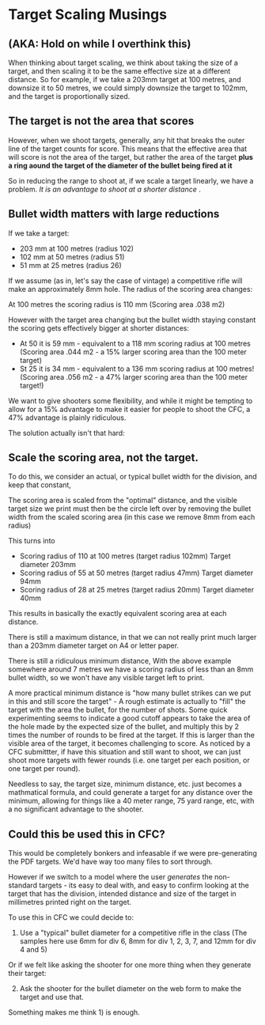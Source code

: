 # Target Scaling Musings
## (AKA: Hold on while I overthink this)

When thinking about target scaling, we think about taking the size of a target, and then scaling it to be the same effective size at a different distance. So for example, if we take a 203mm target at 100 metres, and downsize it to 50 metres, we could simply downsize the target to 102mm, and the target is proportionally sized.

## The target is not the area that scores

However, when we shoot targets, generally, any hit that breaks the outer line of the target counts for score. This means that the effective area that will score is not the area of the target, but rather the area of the target **plus a ring aound the target of the diameter of the bullet being fired at it**

So in reducing the range to shoot at, if we scale a target linearly, we have a problem. *It is an advantage to shoot at a shorter distance* .

## Bullet width matters with large reductions

If we take a target:

* 203 mm at 100 metres (radius 102)
* 102 mm at 50 metres  (radius 51)
* 51 mm at 25 metres (radius 26)

If we assume (as in, let's say the case of vintage) a competitive rifle will
make an approximately 8mm hole. The radius of the scoring area changes:

At 100 metres the scoring radius is 110 mm (Scoring area .038 m2)

However with the target area changing but the bullet width staying constant the scoring gets effectively bigger at shorter distances:

* At 50 it is 59 mm - equivalent to a 118 mm scoring radius at 100 metres (Scoring area .044 m2 - a 15% larger scoring area than the 100 meter target)
* St 25 it is 34 mm - equivalent to a 136 mm scoring radius at 100 metres! (Scoring area .056 m2 - a 47% larger scoring area than the 100 meter target!)

We want to give shooters some flexibility, and while it might be
tempting to allow for a 15% advantage to make it easier for people to
shoot the CFC, a 47% advantage is plainly ridiculous.

The solution actually isn't that hard:

## Scale the scoring area, not the target.

To do this, we consider an actual, or typical bullet width for the division, and keep that constant,

The scoring area is scaled from the "optimal" distance, and the visible target size we print must then be the circle left over by removing the bullet width from the scaled scoring area (in this case we remove 8mm from each radius)

This turns into

* Scoring radius of 110 at 100 metres (target radius 102mm) Target diameter 203mm
* Scoring radius of 55 at 50 metres (target radius 47mm) Target diameter 94mm
* Scoring radius of 28 at 25 metres (target radius 20mm) Target diameter 40mm

This results in basically the exactly equivalent scoring area at each distance.

There is still a maximum distance, in that we can not really print much larger than a 203mm diameter target on A4 or letter paper.

There is still a ridiculous minimum distance, With the above example somewhere
around 7 metres we have a scoring radius of less than an 8mm bullet width, so we won't have any visible target left to print.

A more practical minimum distance is "how many bullet strikes can we put in this and still score the target" - A rough estimate is actually to "fill" the target with the area the bullet, for the number of shots. Some quick experimenting seems to indicate a good cutoff appears to take the area of the hole made by the expected size of the bullet, and multiply this by 2 times the number of rounds to be fired at the target. If this is larger than the visible area of the target, it becomes challenging to score. As noticed by a CFC submittter, if have this situation and still want to shoot, we can just shoot more targets with fewer rounds (i.e. one target per each position, or one target per round).

Needless to say, the target size, minimum distance, etc. just becomes a mathmatical formula, and could generate a target for any distance over the minimum, allowing for things like a 40 meter range, 75 yard range, etc, with a no significant advantage to the shooter.

## Could this be used this in CFC?

This would be completely bonkers and infeasable if we were pre-generating the PDF targets. We'd have way too many files to sort through.

However if we switch to a model where the user *generates* the non-standard
targets - its easy to deal with, and easy to confirm looking at the target that
has the division, intended distance and size of the target in millimetres printed right on the target.

To use this in CFC we could decide to:

1) Use a "typical" bullet diameter for a competitive rifle in the class (The samples here use 6mm for div 6, 8mm for div 1, 2, 3, 7, and 12mm for div 4 and 5)

Or if we felt like asking the shooter for one more thing when they generate their target:

2) Ask the shooter for the bullet diameter on the web form to make the target and use that.

Something makes me think 1) is enough.

















